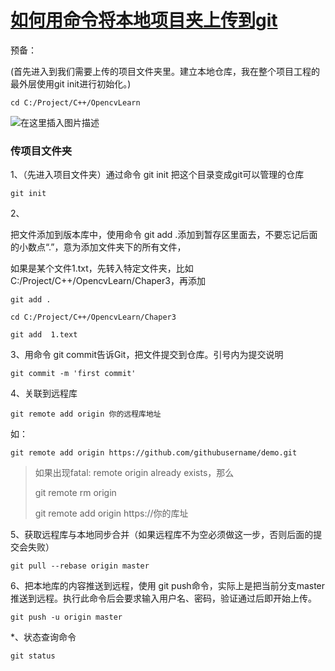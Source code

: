 # [如何用命令将本地项目夹上传到git](https://www.cnblogs.com/eedc/p/6168430.html) 		

  预备：

(首先进入到我们需要上传的项目文件夹里。建立本地仓库，我在整个项目工程的最外层使用git init进行初始化。)

```
cd C:/Project/C++/OpencvLearn
```

![在这里插入图片描述](https://img-blog.csdn.net/2018101121503242?watermark/2/text/aHR0cHM6Ly9ibG9nLmNzZG4ubmV0L3h1X2Z1X3lvbmc=/font/5a6L5L2T/fontsize/400/fill/I0JBQkFCMA==/dissolve/70)



### 传项目文件夹

1、（先进入项目文件夹）通过命令 git init 把这个目录变成git可以管理的仓库

```
git init
```

2、

把文件添加到版本库中，使用命令 git add .添加到暂存区里面去，不要忘记后面的小数点“.”，意为添加文件夹下的所有文件，

如果是某个文件1.txt，先转入特定文件夹，比如C:/Project/C++/OpencvLearn/Chaper3，再添加

```
git add .
```

```
cd C:/Project/C++/OpencvLearn/Chaper3

git add  1.text
```

3、用命令 git commit告诉Git，把文件提交到仓库。引号内为提交说明

```
git commit -m 'first commit'
```

4、关联到远程库

```
git remote add origin 你的远程库地址
```

如：

```
git remote add origin https://github.com/githubusername/demo.git
```

> 如果出现fatal: remote origin already exists，那么
>
> git remote rm origin
>
> git remote add origin https://你的库址

5、获取远程库与本地同步合并（如果远程库不为空必须做这一步，否则后面的提交会失败）

```
git pull --rebase origin master
```

6、把本地库的内容推送到远程，使用 git push命令，实际上是把当前分支master推送到远程。执行此命令后会要求输入用户名、密码，验证通过后即开始上传。

```
git push -u origin master
```

*、状态查询命令

```
git status
```

